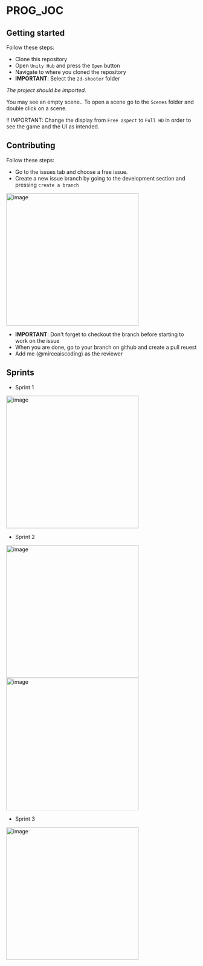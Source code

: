 # PROG_JOC

## Getting started

Follow these steps:

- Clone this repository
- Open `Unity Hub` and press the `Open` button
- Navigate to where you cloned the repository
- <b>IMPORTANT</b>: Select the `2d-shooter` folder

<i>The project should be imported.</i>

You may see an empty scene.. To open a scene go to the `Scenes` folder and double click on a scene.

‼️ IMPORTANT: Change the display from `Free aspect` to `Full HD` in order to see the game and the UI as intended.

## Contributing

Follow these steps:

- Go to the issues tab and choose a free issue.
- Create a new issue branch by going to the development section and pressing `create a branch`

<img width="350" alt="image" src="https://user-images.githubusercontent.com/67867765/196921478-43352b45-2e68-4d91-b703-8efbf6d06de3.png">

- <b>IMPORTANT</b>: Don't forget to checkout the branch before starting to work on the issue
- When you are done, go to your branch on github and create a pull reuest
- Add me (@mirceaiscoding) as the reviewer

## Sprints

- Sprint 1
<img width="350" alt="image" src="https://user-images.githubusercontent.com/59544465/204270006-d59733f5-cfb6-478f-befe-ca2ede4dedba.png">

- Sprint 2
<img width="350" alt="image" src="https://user-images.githubusercontent.com/59544465/204269737-6da2b535-6913-43ce-b272-57064c205326.png">
<img width="350" alt="image" src="https://user-images.githubusercontent.com/59544465/204269805-fea5593b-7f7f-4e69-a405-9bc4b884eff9.png">

- Sprint 3
<img width="350" alt="image" src="https://user-images.githubusercontent.com/59544465/204269884-829bd0dd-c5c6-4a9f-bcf2-d5bb66c34f01.png">
